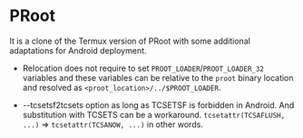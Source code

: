 PRoot
=====
It is a clone of the Termux version of PRoot with some additional adaptations for Android deployment.

* Relocation does not require to set `PROOT_LOADER`/`PROOT_LOADER_32` variables and these variables can be relative to the `proot` binary location and resolved as `<proot_location>/../$PROOT_LOADER`.

* --tcsetsf2tcsets option as long as TCSETSF is forbidden in Android. And substitution with TCSETS can be a workaround. `tcsetattr(TCSAFLUSH, ...)` => `tcsetattr(TCSANOW, ...)` in other words.
